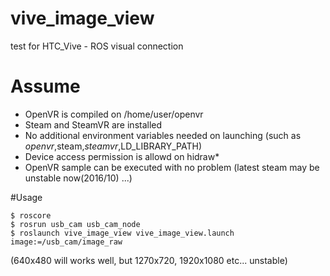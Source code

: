 # vive_image_view

test for HTC_Vive - ROS visual connection

# Assume
* OpenVR is compiled on /home/user/openvr
* Steam and SteamVR are installed
* No additional environment variables needed on launching (such as $openvr,$steam,$steamvr,$LD_LIBRARY_PATH)
* Device access permission is allowd on hidraw* 
* OpenVR sample can be executed with no problem (latest steam may be unstable now(2016/10) ...)

#Usage
```
$ roscore
$ rosrun usb_cam usb_cam_node
$ roslaunch vive_image_view vive_image_view.launch image:=/usb_cam/image_raw
```
(640x480 will works well, but 1270x720, 1920x1080 etc... unstable)
